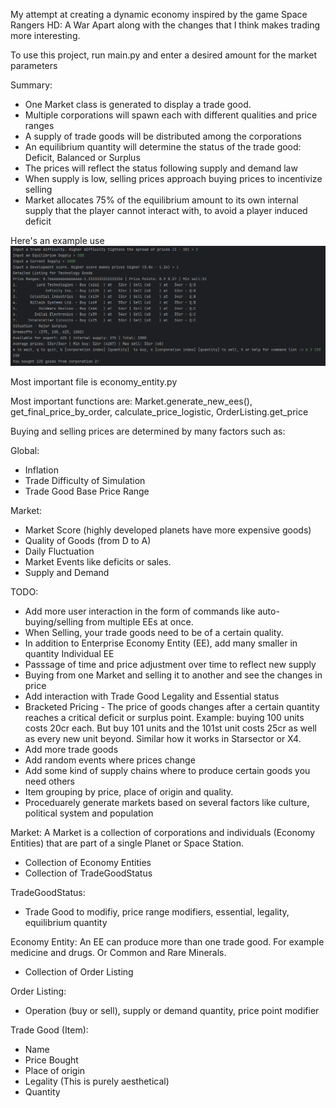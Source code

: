 My attempt at creating a dynamic economy inspired by the game Space Rangers HD: A War Apart along with the changes that I think makes trading more interesting.

To use this project, run main.py and enter a desired amount for the market parameters

Summary:
- One Market class is generated to display a trade good.
- Multiple corporations will spawn each with different qualities and price ranges
- A supply of trade goods will be distributed among the corporations
- An equilibrium quantity will determine the status of the trade good: Deficit, Balanced or Surplus
- The prices will reflect the status following supply and demand law 
- When supply is low, selling prices approach buying prices to incentivize selling
- Market allocates 75% of the equilibrium amount to its own internal supply that the player cannot interact with, to avoid a player induced deficit

Here's an example use
![](images/pic1.png?)


Most important file is economy_entity.py

Most important functions are: Market.generate_new_ees(), get_final_price_by_order, calculate_price_logistic, OrderListing.get_price

Buying and selling prices are determined by many factors such as:

Global:
  * Inflation   
  * Trade Difficulty of Simulation
  * Trade Good Base Price Range

Market:
  * Market Score (highly developed planets have more expensive goods)
  * Quality of Goods (from D to A)
  * Daily Fluctuation
  * Market Events like deficits or sales.
  * Supply and Demand

TODO:
- Add more user interaction in the form of commands like auto-buying/selling from multiple EEs at once.
- When Selling, your trade goods need to be of a certain quality.
- In addition to Enterprise Economy Entity (EE), add many smaller in quantity Individual EE
- Passsage of time and price adjustment over time to reflect new supply
- Buying from one Market and selling it to another and see the changes in price
- Add interaction with Trade Good Legality and Essential status
- Bracketed Pricing - The price of goods changes after a certain quantity reaches a critical deficit or surplus point. Example: buying 100 units costs 20cr each. But buy 101 units and the 101st unit costs 25cr as well as every new unit beyond. Similar how it works in Starsector or X4.
- Add more trade goods
- Add random events where prices change
- Add some kind of supply chains where to produce certain goods you need others
- Item grouping by price, place of origin and quality.
- Proceduarely generate markets based on several factors like culture, political system and population
  
Market:
  A Market is a collection of corporations and individuals (Economy Entities) that are part of a single Planet or Space Station.
  - Collection of Economy Entities
  - Collection of TradeGoodStatus

TradeGoodStatus:
  - Trade Good to modifiy, price range modifiers, essential, legality, equilibrium quantity

Economy Entity:
An EE can produce more than one trade good. For example medicine and drugs. Or Common and Rare Minerals.
  - Collection of Order Listing

Order Listing:
  - Operation (buy or sell), supply or demand quantity, price point modifier

Trade Good (Item):
  - Name
  - Price Bought
  - Place of origin
  - Legality (This is purely aesthetical)
  - Quantity
